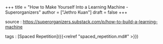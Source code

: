 +++
title = "How to Make Yourself Into a Learning Machine - Superorganizers"
author = ["Jethro Kuan"]
draft = false
+++

source
: <https://superorganizers.substack.com/p/how-to-build-a-learning-machine>

tags
: [Spaced Repetition]({{<relref "spaced_repetition.md#" >}})